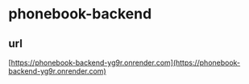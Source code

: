 # phonebook-backend

## url

[https://phonebook-backend-yg9r.onrender.com](https://phonebook-backend-yg9r.onrender.com)
